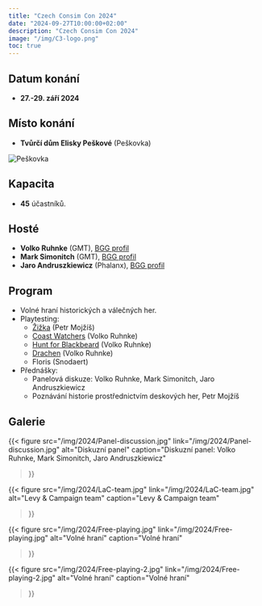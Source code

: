 ```yaml
---
title: "Czech Consim Con 2024"
date: "2024-09-27T10:00:00+02:00"
description: "Czech Consim Con 2024"
image: "/img/C3-logo.png"
toc: true
---
```


## Datum konání

* **27.-29. září 2024**

## Místo konání

* **Tvůrčí dům Elisky Peškové** (Peškovka)

![Peškovka](/img/Peskovka.jpg)

## Kapacita

* **45** účastníků.

## Hosté

* **Volko Ruhnke** (GMT), [BGG profil](//boardgamegeek.com/boardgamedesigner/772/volko-ruhnke)
* **Mark Simonitch** (GMT), [BGG profil](//boardgamegeek.com/boardgamedesigner/140/mark-simonitch)
* **Jaro Andruszkiewicz** (Phalanx), [BGG profil](//boardgamegeek.com/boardgamedesigner/40429/jaro-andruszkiewicz)

## Program

* Volné hraní historických a válečných her.
* Playtesting:
  * [Žižka](//boardgamegeek.com/boardgame/399887/zizka-reformation-and-crusade-in-hussite-bohemia-1) (Petr Mojžíš)
  * [Coast Watchers](//boardgamegeek.com/boardgame/416777/coast-watchers-allied-field-intelligence-in-the-so) (Volko Ruhnke)
  * [Hunt for Blackbeard](//boardgamegeek.com/boardgame/263479/hunt-for-blackbeard) (Volko Ruhnke)
  * [Drachen](//www.gmtgames.com/p-1162-drachen.aspx) (Volko Ruhnke)
  * Floris (Snodaert)
* Přednášky:
  * Panelová diskuze: Volko Ruhnke, Mark Simonitch, Jaro Andruszkiewicz
  * Poznávání historie prostřednictvím deskových her, Petr Mojžíš

## Galerie

{{< figure src="/img/2024/Panel-discussion.jpg"
           link="/img/2024/Panel-discussion.jpg"
           alt="Diskuzní panel"
           caption="Diskuzní panel: Volko Ruhnke, Mark Simonitch, Jaro Andruszkiewicz"
>}}

{{< figure src="/img/2024/LaC-team.jpg"
           link="/img/2024/LaC-team.jpg"
           alt="Levy & Campaign team"
           caption="Levy & Campaign team"
>}}

{{< figure src="/img/2024/Free-playing.jpg"
           link="/img/2024/Free-playing.jpg"
           alt="Volné hraní"
           caption="Volné hraní"
>}}

{{< figure src="/img/2024/Free-playing-2.jpg"
           link="/img/2024/Free-playing-2.jpg"
           alt="Volné hraní"
           caption="Volné hraní"
>}}
